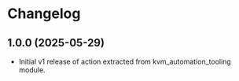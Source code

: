 # Changelog

## 1.0.0 (2025-05-29)

* Initial v1 release of action extracted from kvm_automation_tooling
  module.
